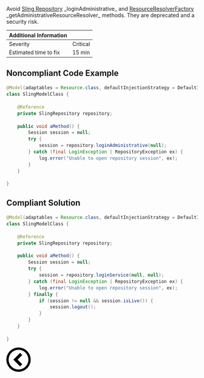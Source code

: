 <p>Avoid <a href="https://sling.apache.org/apidocs/sling10/org/apache/sling/jcr/api/SlingRepository.html#loginAdministrative-java.lang.String-">Sling
    Repository</a> _loginAdministrative_ and
    <a href="https://sling.apache.org/apidocs/sling11/org/apache/sling/api/resource/ResourceResolverFactory.html#getAdministrativeResourceResolver-java.util.Map-">ResourceResolverFactory</a>
    _getAdministrativeResourceResolver_ methods. They are deprecated and a security risk.
</p>

| Additional Information |          |
|------------------------|----------|
| Severity               | Critical | 
| Estimated time to fix  | 15 min   |


<h2>Noncompliant Code Example</h2>

```java
@Model(adaptables = Resource.class, defaultInjectionStrategy = DefaultInjectionStrategy.OPTIONAL)
class SlingModelClass {

    @Reference
    private SlingRepository repository;

    public void aMethod() {
        Session session = null;
        try {
            session = repository.loginAdministrative(null);
        } catch (final LoginException | RepositoryException ex) {
            log.error("Unable to open repository session", ex);
        }
    }
    
}
```
<h2>Compliant Solution</h2>

```java
@Model(adaptables = Resource.class, defaultInjectionStrategy = DefaultInjectionStrategy.OPTIONAL)
class SlingModelClass {

    @Reference
    private SlingRepository repository;

    public void aMethod() {
        Session session = null;
        try {
            session = repository.loginService(null, null);
        } catch (final LoginException | RepositoryException ex) {
            log.error("Unable to open repository session", ex);
        } finally {
            if (session != null && session.isLive()) {
                session.logout();
            }
        }
    }

}
```

[![Back to overview](back.svg)](../../README.md)

